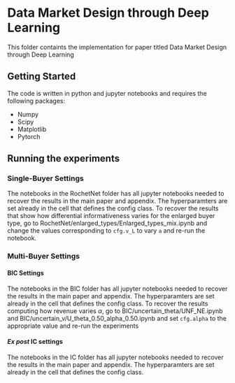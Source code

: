 # Data Market Design through Deep Learning

This folder containts the implementation for paper titled Data Market Design through Deep Learning

## Getting Started

The code is written in python and jupyter notebooks and requires the following packages:
- Numpy
- Scipy
- Matplotlib
- Pytorch

## Running the experiments

### Single-Buyer Settings
The notebooks in the RochetNet folder has all jupyter notebooks needed to recover the results in the main paper and appendix. The hyperparamters are set already in the cell that defines the config class. To recover the results that show how differential informativeness varies for the enlarged buyer type, go to RochetNet/enlarged_types/Enlarged_types_mix.ipynb and change the values corresponding to `cfg.v_L` to vary `a` and re-run the notebook.

### Multi-Buyer Settings

#### BIC Settings
The notebooks in the BIC folder has all jupyter notebooks needed to recover the results in the main paper and appendix. The hyperparamters are set already in the cell that defines the config class. To recover the results computing how revenue varies $\alpha$, go to BIC/uncertain_theta/UNF_NE.ipynb and BIC/uncertain_v/U_theta_0.50_alpha_0.50.ipynb and set `cfg.alpha` to the appropriate value and re-run the experiments 

#### *Ex post* IC settings
The notebooks in the IC folder has all jupyter notebooks needed to recover the results in the main paper and appendix. The hyperparamters are set already in the cell that defines the config class. 
